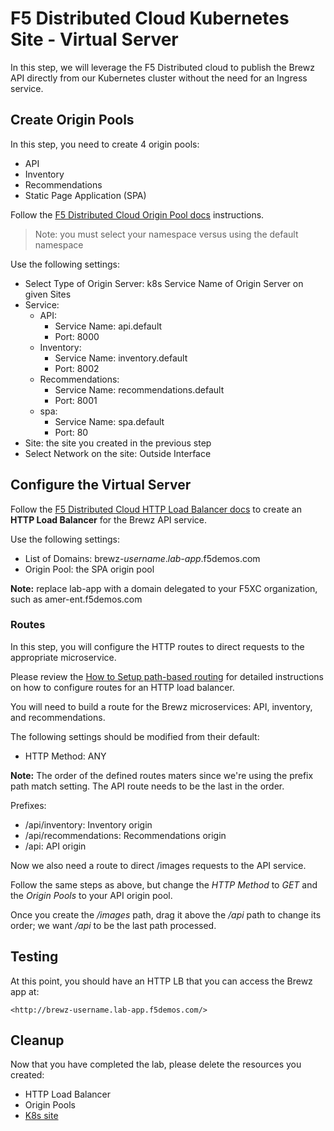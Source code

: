 # F5 Distributed Cloud Kubernetes Site - Virtual Server

In this step, we will leverage the F5 Distributed cloud to publish the Brewz API directly from our Kubernetes cluster without the need for an Ingress service.

## Create Origin Pools

In this step, you need to create 4 origin pools:

- API
- Inventory
- Recommendations
- Static Page Application (SPA)

Follow the [F5 Distributed Cloud Origin Pool docs](https://docs.cloud.f5.com/docs/how-to/app-networking/origin-pools) instructions.

> Note: you must select your namespace versus using the default namespace

Use the following settings:

- Select Type of Origin Server: k8s Service Name of Origin Server on given Sites
- Service:
  - API:
    - Service Name: api.default
    - Port: 8000
  - Inventory:
    - Service Name: inventory.default
    - Port: 8002
  - Recommendations:
    - Service Name: recommendations.default
    - Port: 8001
  - spa:
    - Service Name: spa.default
    - Port: 80
- Site: the site you created in the previous step
- Select Network on the site: Outside Interface

## Configure the Virtual Server

Follow the [F5 Distributed Cloud HTTP Load Balancer docs](https://docs.cloud.f5.com/docs/how-to/app-networking/http-load-balancer) to create an **HTTP Load Balancer** for the Brewz API service.

Use the following settings:

- List of Domains: brewz-*username*.*lab-app*.f5demos.com
- Origin Pool: the SPA origin pool

**Note:** replace lab-app with a domain delegated to your F5XC organization, such as amer-ent.f5demos.com

### Routes

In this step, you will configure the HTTP routes to direct requests to the appropriate microservice.

Please review the [How to Setup path-based routing](https://f5cloud.zendesk.com/hc/en-us/articles/4405130078103-How-to-setup-path-based-routing-or-application-load-balancing) for detailed instructions on how to configure routes for an HTTP load balancer.

You will need to build a route for the Brewz microservices: API, inventory, and recommendations.

The following settings should be modified from their default:

- HTTP Method: ANY

**Note:** The order of the defined routes maters since we're using the prefix path match setting.  The API route needs to be the last in the order.

Prefixes:

- /api/inventory: Inventory origin
- /api/recommendations: Recommendations origin
- /api: API origin

Now we also need a route to direct /images requests to the API service.

Follow the same steps as above, but change the *HTTP Method* to *GET* and the *Origin Pools* to your API origin pool.

Once you create the */images* path, drag it above the */api* path to change its order; we want */api* to be the last path processed.

## Testing

At this point, you should have an HTTP LB that you can access the Brewz app at:

`<http://brewz-username.lab-app.f5demos.com/>`

## Cleanup

Now that you have completed the lab, please delete the resources you created:

- HTTP Load Balancer
- Origin Pools
- [K8s site](https://docs.cloud.f5.com/docs/how-to/site-management/create-k8s-site#decommission-a-site)
